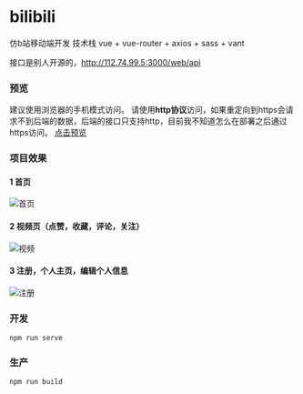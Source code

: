 # bilibili
仿b站移动端开发
技术栈 vue + vue-router + axios + sass + vant

接口是别人开源的，http://112.74.99.5:3000/web/api
### 预览
建议使用浏览器的手机模式访问。
请使用**http协议**访问，如果重定向到https会请求不到后端的数据，后端的接口只支持http，目前我不知道怎么在部署之后通过https访问。
[点击预览](http://shenhaoyi.com/vue-bilibili-web/#/)
### 项目效果
#### 1 首页
![首页](https://media.giphy.com/media/MBa08MYk6LoNznXzsE/giphy.gif)
#### 2 视频页（点赞，收藏，评论，关注）
![视频](https://media.giphy.com/media/KyGi9nd6P517uZKBMF/giphy.gif)
#### 3 注册，个人主页，编辑个人信息
![注册](https://media.giphy.com/media/JRD29QLjdrl79fE7tr/giphy.gif)
### 开发
```
npm run serve
```

### 生产
```
npm run build
```
